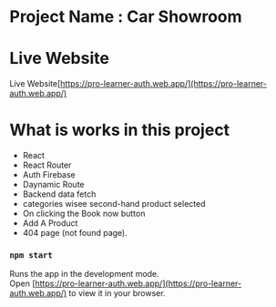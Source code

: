 # Project Name : Car Showroom

# Live Website

Live Website[https://pro-learner-auth.web.app/](https://pro-learner-auth.web.app/)



# What is works in this project

- React
- React Router
- Auth Firebase
- Daynamic Route
- Backend data fetch
- categories wisee second-hand product selected
- On clicking the Book now button
- Add A Product
- 404 page (not found page).

### `npm start`

Runs the app in the development mode.\
Open [https://pro-learner-auth.web.app/](https://pro-learner-auth.web.app/) to view it in your browser.

